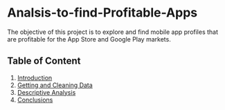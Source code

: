 # Analsis-to-find-Profitable-Apps
The objective of this project is to explore and find mobile app profiles that are profitable for the App Store and Google Play markets. 

## Table of Content
1. [Introduction](#Introduction)
2. [Getting and Cleaning Data](#Getting-and-Cleaning-Data)
3. [Descriptive Analysis](#Descriptive-Analysis)
4. [Conclusions](#Conclusions)
